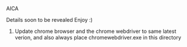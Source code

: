 AICA

Details soon to be revealed Enjoy :)

1) Update chrome browser and the chrome webdriver to same latest verion, and also always place chromewebdriver.exe in this directory
